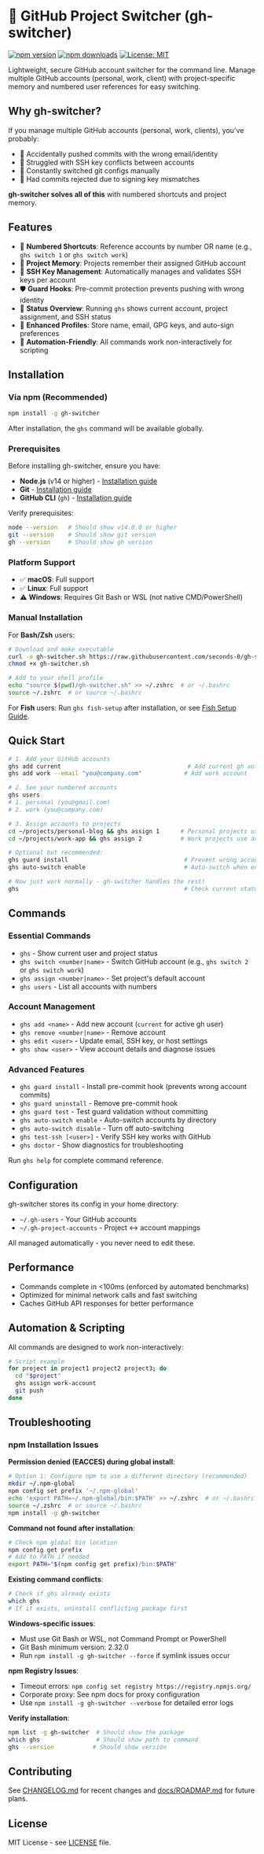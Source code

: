 # 🎯 GitHub Project Switcher (gh-switcher)

[![npm version](https://img.shields.io/npm/v/gh-switcher)](https://www.npmjs.com/package/gh-switcher)
[![npm downloads](https://img.shields.io/npm/dm/gh-switcher)](https://www.npmjs.com/package/gh-switcher)
[![License: MIT](https://img.shields.io/badge/License-MIT-yellow.svg)](https://opensource.org/licenses/MIT)

Lightweight, secure GitHub account switcher for the command line. Manage multiple GitHub accounts (personal, work, client) with project-specific memory and numbered user references for easy switching.

## Why gh-switcher?

If you manage multiple GitHub accounts (personal, work, clients), you've probably:
- 🤦 Accidentally pushed commits with the wrong email/identity
- 😤 Struggled with SSH key conflicts between accounts  
- 🔄 Constantly switched git configs manually
- 🚫 Had commits rejected due to signing key mismatches

**gh-switcher solves all of this** with numbered shortcuts and project memory.

## Features

- 🔢 **Numbered Shortcuts**: Reference accounts by number OR name (e.g., `ghs switch 1` or `ghs switch work`)
- 📁 **Project Memory**: Projects remember their assigned GitHub account
- 🔑 **SSH Key Management**: Automatically manages and validates SSH keys per account
- 🛡️ **Guard Hooks**: Pre-commit protection prevents pushing with wrong identity
- 🎯 **Status Overview**: Running `ghs` shows current account, project assignment, and SSH status
- 🔐 **Enhanced Profiles**: Store name, email, GPG keys, and auto-sign preferences
- 🤖 **Automation-Friendly**: All commands work non-interactively for scripting

## Installation

### Via npm (Recommended)
```bash
npm install -g gh-switcher
```

After installation, the `ghs` command will be available globally.

### Prerequisites
Before installing gh-switcher, ensure you have:
- **Node.js** (v14 or higher) - [Installation guide](https://nodejs.org/)
- **Git** - [Installation guide](https://git-scm.com/downloads)
- **GitHub CLI** (`gh`) - [Installation guide](https://cli.github.com/manual/installation)

Verify prerequisites:
```bash
node --version   # Should show v14.0.0 or higher
git --version    # Should show git version
gh --version     # Should show gh version
```

### Platform Support
- ✅ **macOS**: Full support
- ✅ **Linux**: Full support  
- ⚠️  **Windows**: Requires Git Bash or WSL (not native CMD/PowerShell)

### Manual Installation

For **Bash/Zsh** users:
```bash
# Download and make executable
curl -o gh-switcher.sh https://raw.githubusercontent.com/seconds-0/gh-switcher/main/gh-switcher.sh
chmod +x gh-switcher.sh

# Add to your shell profile
echo "source $(pwd)/gh-switcher.sh" >> ~/.zshrc  # or ~/.bashrc
source ~/.zshrc  # or source ~/.bashrc
```

For **Fish** users: Run `ghs fish-setup` after installation, or see [Fish Setup Guide](docs/FISH_SETUP.md).

## Quick Start

```bash
# 1. Add your GitHub accounts
ghs add current                                    # Add current gh auth user
ghs add work --email "you@company.com"            # Add work account

# 2. See your numbered accounts
ghs users
# 1. personal (you@gmail.com)
# 2. work (you@company.com)

# 3. Assign accounts to projects
cd ~/projects/personal-blog && ghs assign 1      # Personal projects use account 1
cd ~/projects/work-app && ghs assign 2           # Work projects use account 2

# Optional but recommended:
ghs guard install                                 # Prevent wrong account commits
ghs auto-switch enable                            # Auto-switch when entering directories

# Now just work normally - gh-switcher handles the rest!
ghs                                               # Check current status anytime
```

## Commands

### Essential Commands
- `ghs` - Show current user and project status
- `ghs switch <number|name>` - Switch GitHub account (e.g., `ghs switch 2` or `ghs switch work`)
- `ghs assign <number|name>` - Set project's default account
- `ghs users` - List all accounts with numbers

### Account Management  
- `ghs add <name>` - Add new account (`current` for active gh user)
- `ghs remove <number|name>` - Remove account
- `ghs edit <user>` - Update email, SSH key, or host settings
- `ghs show <user>` - View account details and diagnose issues

### Advanced Features
- `ghs guard install` - Install pre-commit hook (prevents wrong account commits)
- `ghs guard uninstall` - Remove pre-commit hook
- `ghs guard test` - Test guard validation without committing
- `ghs auto-switch enable` - Auto-switch accounts by directory
- `ghs auto-switch disable` - Turn off auto-switching
- `ghs test-ssh [<user>]` - Verify SSH key works with GitHub
- `ghs doctor` - Show diagnostics for troubleshooting

Run `ghs help` for complete command reference.


## Configuration

gh-switcher stores its config in your home directory:
- `~/.gh-users` - Your GitHub accounts
- `~/.gh-project-accounts` - Project ↔ account mappings

All managed automatically - you never need to edit these.


## Performance

- Commands complete in <100ms (enforced by automated benchmarks)
- Optimized for minimal network calls and fast switching
- Caches GitHub API responses for better performance

## Automation & Scripting

All commands are designed to work non-interactively:

```bash
# Script example
for project in project1 project2 project3; do
  cd "$project"
  ghs assign work-account
  git push
done
```

## Troubleshooting

### npm Installation Issues

**Permission denied (EACCES) during global install**:
```bash
# Option 1: Configure npm to use a different directory (recommended)
mkdir ~/.npm-global
npm config set prefix '~/.npm-global'
echo 'export PATH=~/.npm-global/bin:$PATH' >> ~/.zshrc  # or ~/.bashrc
source ~/.zshrc  # or source ~/.bashrc
npm install -g gh-switcher
```

**Command not found after installation**:
```bash
# Check npm global bin location
npm config get prefix
# Add to PATH if needed
export PATH="$(npm config get prefix)/bin:$PATH"
```

**Existing command conflicts**:
```bash
# Check if ghs already exists
which ghs
# If it exists, uninstall conflicting package first
```

**Windows-specific issues**:
- Must use Git Bash or WSL, not Command Prompt or PowerShell
- Git Bash minimum version: 2.32.0
- Run `npm install -g gh-switcher --force` if symlink issues occur

**npm Registry Issues**:
- Timeout errors: `npm config set registry https://registry.npmjs.org/`
- Corporate proxy: See npm docs for proxy configuration
- Use `npm install -g gh-switcher --verbose` for detailed error logs

**Verify installation**:
```bash
npm list -g gh-switcher  # Should show the package
which ghs                # Should show path to command
ghs --version           # Should show version
```

## Contributing

See [CHANGELOG.md](CHANGELOG.md) for recent changes and [docs/ROADMAP.md](docs/ROADMAP.md) for future plans.

## License

MIT License - see [LICENSE](LICENSE) file.
